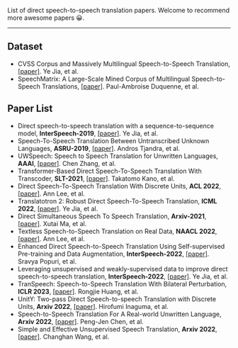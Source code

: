 List of direct speech-to-speech translation papers. Welcome to recommend more awesome papers 😀.

---

## Dataset
- CVSS Corpus and Massively Multilingual Speech-to-Speech Translation, [[paper]](https://arxiv.org/abs/2201.03713). Ye Jia, et al.
- SpeechMatrix: A Large-Scale Mined Corpus of Multilingual Speech-to-Speech Translations, [[paper]](https://arxiv.org/abs/2201.03713). Paul-Ambroise Duquenne, et al.

## Paper List

- Direct speech-to-speech translation with a sequence-to-sequence model, **InterSpeech-2019**, [[paper]](https://arxiv.org/abs/1904.06037). Ye Jia, et al.
- Speech-To-Speech Translation Between Untranscribed Unknown Languages, **ASRU-2019**, [[paper]](https://arxiv.org/abs/1910.00795). Andros Tjandra, et al.
- UWSpeech: Speech to Speech Translation for Unwritten Languages, **AAAI**, [[paper]](https://arxiv.org/abs/2006.07926). Chen Zhang, et al.
- Transformer-Based Direct Speech-To-Speech Translation With Transcoder, **SLT-2021**, [[paper]](https://ahcweb01.naist.jp/papers/conference/2021/202101_SLT_takatomo-k/202101_SLT_takatomo-k.paper.pdf). Takatomo Kano, et al.
- Direct Speech-To-Speech Translation With Discrete Units, **ACL 2022**, [[paper]](https://arxiv.org/abs/2107.05604). Ann Lee, et al.
- Translatotron 2: Robust Direct Speech-To-Speech Translation, **ICML 2022**, [[paper]](https://arxiv.org/abs/2107.08661). Ye Jia, et al.
- Direct Simultaneous Speech To Speech Translation, **Arxiv-2021**, [[paper]](https://arxiv.org/abs/2110.08250). Xutai Ma, et al.
- Textless Speech-to-Speech Translation on Real Data, **NAACL 2022**, [[paper]](https://arxiv.org/abs/2112.08352). Ann Lee, et al.
- Enhanced Direct Speech-to-Speech Translation Using Self-supervised Pre-training and Data Augmentation, **InterSpeech-2022**, [[paper]](https://arxiv.org/abs/2204.02967). Sravya Popuri, et al.
- Leveraging unsupervised and weakly-supervised data to improve direct speech-to-speech translation, **InterSpeech-2022**, [[paper]](https://arxiv.org/abs/2203.13339). Ye Jia, et al.
- TranSpeech: Speech-to-Speech Translation With Bilateral Perturbation, **ICLR 2023**, [[paper]](https://arxiv.org/abs/2205.12523). Rongjie Huang, et al.
- UnitY: Two-pass Direct Speech-to-speech Translation with Discrete Units, **Arxiv 2022**, [[paper]](https://arxiv.org/abs/2212.08055). Hirofumi Inaguma, et al.
- Speech-to-Speech Translation For A Real-world Unwritten Language, **Arxiv 2022**, [[paper]](https://arxiv.org/abs/2211.06474). Peng-Jen Chen, et al.
- Simple and Effective Unsupervised Speech Translation, **Arxiv 2022**, [[paper]](https://arxiv.org/abs/2210.10191). Changhan Wang, et al.
